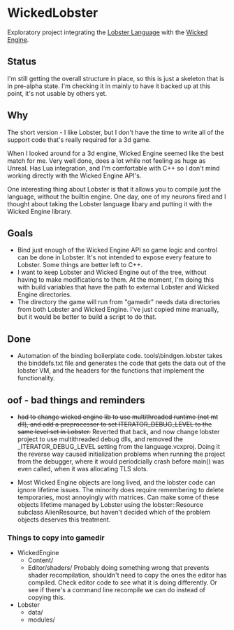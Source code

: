 # WickedLobster
Exploratory project integrating the [Lobster Language](https://github.com/aardappel/lobster) 
with the [Wicked Engine](https://github.com/turanszkij/WickedEngine).  

## Status
I'm still getting the overall structure in place, so this is just a skeleton that
is in pre-alpha state.  I'm checking it in mainly to have it backed up at this point,
it's not usable by others yet. 

## Why

The short version - I like Lobster, but I don't have the time to write all
of the support code that's really required for a 3d game.

When I looked around for a 3d engine, Wicked Engine seemed like the best match
for me.  Very well done, does a lot while not feeling as huge as Unreal.  Has
Lua integration, and I'm comfortable with C++ so I don't mind working directly
with the Wicked Engine API's. 

One interesting thing about Lobster is that it allows you to compile just
the language, without the builtin engine. One day, one of my neurons
fired and I thought about taking the Lobster language libary and putting it
with the Wicked Engine library.

## Goals

- Bind just enough of the Wicked Engine API so game logic and control can be 
  done in Lobster.  It's not intended to expose every feature to Lobster. 
  Some things are better left to C++.
- I want to keep Lobster and Wicked Engine out of the tree, without having
  to make modifications to them.  At the moment, I'm doing this with build
  variables that have the path to external Lobster and Wicked Engine directories.
- The directory the game will run from "gamedir" needs data directories
  from both Lobster and Wicked Engine.  I've just copied mine manually, 
  but it would be better to build a script to do that. 

## Done
- Automation of the binding boilerplate code.  tools\bindgen.lobster takes the
  binddefs.txt file and generates the code that gets the data out of the lobster
  VM, and the headers for the functions that implement the functionality.

## oof - bad things and reminders
- ~~had to change wicked engine lib to use multithreaded runtime (not mt dll), and
  add a preprocessor to set ITERATOR_DEBUG_LEVEL to the same level set in Lobster.~~
  Reverted that back, and now change lobster project to use multithreaded debug
  dlls, and removed the \_ITERATOR_DEBUG_LEVEL setting from the language.vcxproj.
  Doing it the reverse way caused initialization problems when running the project
  from the debugger, where it would periodcially crash before main() was even called, 
  when it was allocating TLS slots. 

- Most Wicked Engine objects are long lived, and the lobster code can ignore
  lifetime issues.  The minority does require remembering to delete temporaries, 
  most annoyingly with matrices.  Can make some of these objects lifetime
  managed by Lobster using the lobster::Resource subclass AlienResource, but
  haven't decided which of the problem objects deserves this treatment. 

### Things to copy into gamedir
- WickedEngine
    - Content/
    - Editor/shaders/
        Probably doing something wrong that prevents shader recompilation, shouldn't
	need to copy the ones the editor has compiled.  Check editor code to see what
	it is doing differently.  Or see if there's a command line recompile we can do 
	instead of copying this.
- Lobster
    - data/
    - modules/
